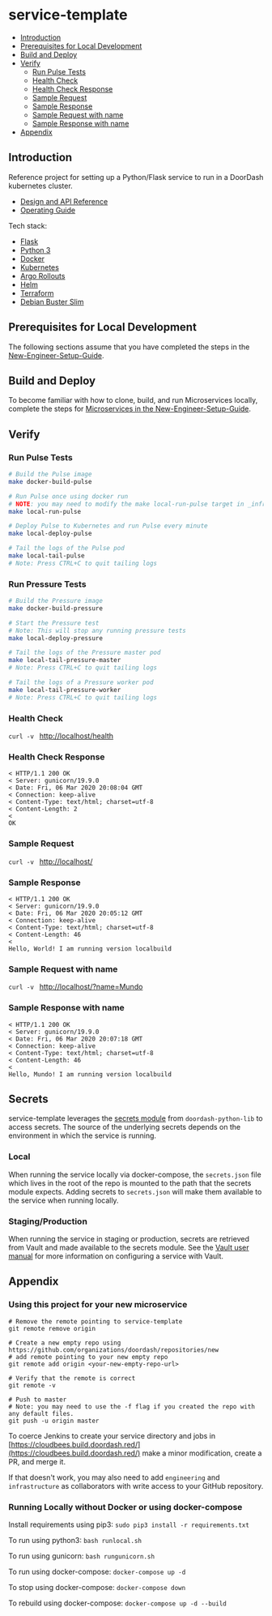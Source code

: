 # service-template

* [Introduction](README.md#introduction)
* [Prerequisites for Local Development](README.md#prerequisites-for-local-development)
* [Build and Deploy](README.md#build-and-deploy)
* [Verify](README.md#verify)
  * [Run Pulse Tests](README.md#run-pulse-tests)
  * [Health Check](README.md#health-check)
  * [Health Check Response](README.md#health-check-response)
  * [Sample Request](README.md#sample-request)
  * [Sample Response](README.md#sample-response)
  * [Sample Request with name](README.md#sample-request-with-name)
  * [Sample Response with name](README.md#sample-response-with-name)
* [Appendix](README.md#appendix)

## Introduction

Reference project for setting up a Python/Flask service to run in a DoorDash kubernetes cluster.

* [Design and API Reference](DESIGN.md "Title")
* [Operating Guide](OPERATING.md "Title")

Tech stack:
 * [Flask](http://flask.pocoo.org/)
 * [Python 3](https://hub.docker.com/_/python)
 * [Docker](https://docs.docker.com/)
 * [Kubernetes](https://kubernetes.io/docs/home/)
 * [Argo Rollouts](https://argoproj.github.io/argo-rollouts/)
 * [Helm](https://docs.helm.sh/)
 * [Terraform](https://www.terraform.io/docs/)
 * [Debian Buster Slim](https://packages.debian.org/buster/slim)

## Prerequisites for Local Development

The following sections assume that you have completed the steps in the
[New-Engineer-Setup-Guide](https://github.com/doordash/doordash-eng-wiki/blob/master/docs/New-Engineer-Setup-Guide.md).

## Build and Deploy

To become familiar with how to clone, build, and run Microservices locally, complete the steps for [Microservices in the
New-Engineer-Setup-Guide](https://github.com/doordash/doordash-eng-wiki/blob/master/docs/New-Engineer-Setup-Guide.md#microservices).

## Verify

### Run Pulse Tests

```bash
# Build the Pulse image
make docker-build-pulse

# Run Pulse once using docker run
# NOTE: you may need to modify the make local-run-pulse target in _infra/infra.mk to set the environment variables needed by your tests
make local-run-pulse

# Deploy Pulse to Kubernetes and run Pulse every minute
make local-deploy-pulse

# Tail the logs of the Pulse pod
make local-tail-pulse 
# Note: Press CTRL+C to quit tailing logs
```

### Run Pressure Tests

```bash
# Build the Pressure image
make docker-build-pressure

# Start the Pressure test
# Note: This will stop any running pressure tests
make local-deploy-pressure

# Tail the logs of the Pressure master pod
make local-tail-pressure-master
# Note: Press CTRL+C to quit tailing logs

# Tail the logs of a Pressure worker pod
make local-tail-pressure-worker
# Note: Press CTRL+C to quit tailing logs
```

### Health Check

`curl -v ` [http://localhost/health](http://localhost/health)

### Health Check Response

```
< HTTP/1.1 200 OK
< Server: gunicorn/19.9.0
< Date: Fri, 06 Mar 2020 20:08:04 GMT
< Connection: keep-alive
< Content-Type: text/html; charset=utf-8
< Content-Length: 2
< 
OK
```

### Sample Request

`curl -v ` [http://localhost/](http://localhost/)

### Sample Response

```
< HTTP/1.1 200 OK
< Server: gunicorn/19.9.0
< Date: Fri, 06 Mar 2020 20:05:12 GMT
< Connection: keep-alive
< Content-Type: text/html; charset=utf-8
< Content-Length: 46
< 
Hello, World! I am running version localbuild
```

### Sample Request with name

`curl -v ` [http://localhost/?name=Mundo](http://localhost/?name=Mundo)

### Sample Response with name

```
< HTTP/1.1 200 OK
< Server: gunicorn/19.9.0
< Date: Fri, 06 Mar 2020 20:07:18 GMT
< Connection: keep-alive
< Content-Type: text/html; charset=utf-8
< Content-Length: 46
< 
Hello, Mundo! I am running version localbuild
```

## Secrets

service-template leverages the [secrets module](https://github.com/doordash/doordash-python-lib/tree/master/doordash_lib/secrets) from `doordash-python-lib` to access secrets. The source of the underlying secrets depends on the environment in which the service is running.

### Local

When running the service locally via docker-compose, the `secrets.json` file which lives in the root of the repo is mounted to the path that the secrets module expects. Adding secrets to `secrets.json` will make them available to the service when running locally.

### Staging/Production

When running the service in staging or production, secrets are retrieved from Vault and made available to the secrets module. See the [Vault user manual](https://docs.google.com/document/d/15hLzvxM21lMbD-qbgR946o8v7d3zb_tBQRKniQWpRLI) for more information on configuring a service with Vault.


## Appendix

### Using this project for your new microservice
```
# Remove the remote pointing to service-template
git remote remove origin

# Create a new empty repo using https://github.com/organizations/doordash/repositories/new
# add remote pointing to your new empty repo
git remote add origin <your-new-empty-repo-url>

# Verify that the remote is correct
git remote -v

# Push to master
# Note: you may need to use the -f flag if you created the repo with any default files.
git push -u origin master
```

To coerce Jenkins to create your service directory and jobs in
[https://cloudbees.build.doordash.red/](https://cloudbees.build.doordash.red/)
make a minor modification, create a PR, and merge it.

If that doesn't work, you may also need to add `engineering` and `infrastructure` as collaborators with write access to
your GitHub repository.

### Running Locally without Docker or using docker-compose

Install requirements using pip3: `sudo pip3 install -r requirements.txt`

To run using python3: `bash runlocal.sh`

To run using gunicorn: `bash rungunicorn.sh`

To run using docker-compose: `docker-compose up -d`

To stop using docker-compose: `docker-compose down`

To rebuild using docker-compose: `docker-compose up -d --build`

